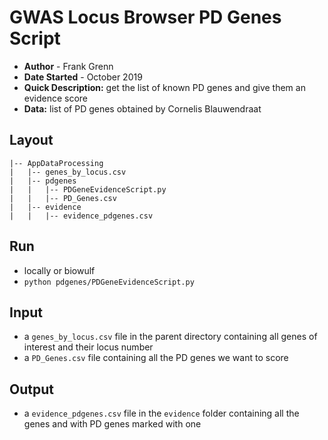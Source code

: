 # GWAS Locus Browser PD Genes Script
- **Author** - Frank Grenn
- **Date Started** - October 2019
- **Quick Description:** get the list of known PD genes and give them an evidence score
- **Data:** 
list of PD genes obtained by Cornelis Blauwendraat

## Layout
```
|-- AppDataProcessing
|   |-- genes_by_locus.csv
|   |-- pdgenes
|   |   |-- PDGeneEvidenceScript.py
|   |   |-- PD_Genes.csv
|   |-- evidence
|   |   |-- evidence_pdgenes.csv
```

## Run
* locally or biowulf 
* `python pdgenes/PDGeneEvidenceScript.py`

## Input
* a `genes_by_locus.csv` file in the parent directory containing all genes of interest and their locus number
* a `PD_Genes.csv` file containing all the PD genes we want to score

## Output
* a `evidence_pdgenes.csv` file in the `evidence` folder containing all the genes and with PD genes marked with one